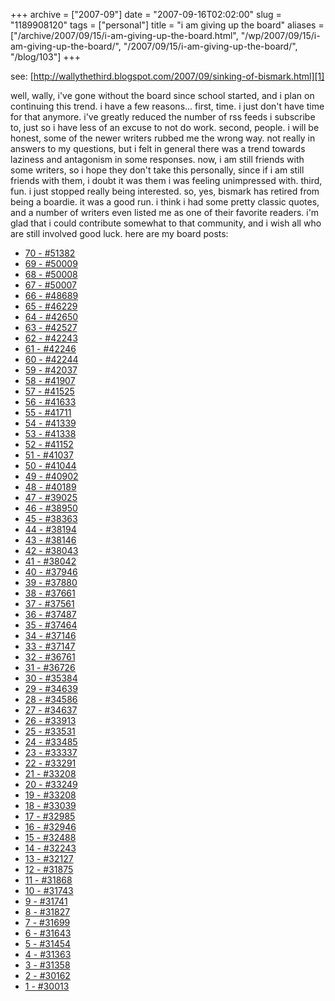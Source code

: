 +++
archive = ["2007-09"]
date = "2007-09-16T02:02:00"
slug = "1189908120"
tags = ["personal"]
title = "i am giving up the board"
aliases = ["/archive/2007/09/15/i-am-giving-up-the-board.html", "/wp/2007/09/15/i-am-giving-up-the-board/", "/2007/09/15/i-am-giving-up-the-board/", "/blog/103"]
+++

see: [http://wallythethird.blogspot.com/2007/09/sinking-of-bismark.html][1]

well, wally, i've gone without the board since school started, and i plan
on continuing this trend. i have a few reasons... first, time. i just
don't have time for that anymore. i've greatly reduced the number of rss
feeds i subscribe to, just so i have less of an excuse to not do work.
second, people. i will be honest, some of the newer writers rubbed me the
wrong way. not really in answers to my questions, but i felt in general
there was a trend towards laziness and antagonism in some responses. now,
i am still friends with some writers, so i hope they don't take this
personally, since if i am still friends with them, i doubt it was them
i was feeling unimpressed with. third, fun. i just stopped really being
interested. so, yes, bismark has retired from being a boardie. it was
a good run. i think i had some pretty classic quotes, and a number of
writers even listed me as one of their favorite readers. i'm glad that
i could contribute somewhat to that community, and i wish all who are
still involved good luck.
here are my board posts:

- [70 - #51382][2] 
- [69 - #50009][3] 
- [68 - #50008][4] 
- [67 - #50007][5] 
- [66 - #48689 ][6] 
- [65 - #46229][7] 
- [64 - #42650][8] 
- [63 - #42527][9] 
- [62 - #42243][10] 
- [61 - #42246][11] 
- [60 - #42244][12] 
- [59 - #42037][13] 
- [58 - #41907][14] 
- [57 - #41525][15] 
- [56 - #41633][16] 
- [55 - #41711][17] 
- [54 - #41339][18] 
- [53 - #41338][19] 
- [52 - #41152][20] 
- [51 - #41037][21] 
- [50 - #41044][22] 
- [49 - #40902][23] 
- [48 - #40189][24] 
- [47 - #39025][25] 
- [46 - #38950][26] 
- [45 - #38363][27] 
- [44 - #38194][28] 
- [43 - #38146][29] 
- [42 - #38043][30] 
- [41 - #38042][31] 
- [40 - #37946][32] 
- [39 - #37880][33] 
- [38 - #37661][34] 
- [37 - #37561][35] 
- [36 - #37487][36] 
- [35 - #37464][37] 
- [34 - #37146][38] 
- [33 - #37147][39] 
- [32 - #36761][40] 
- [31 - #36726][41] 
- [30 - #35384][42] 
- [29 - #34639][43] 
- [28 - #34586][44] 
- [27 - #34637][45] 
- [26 - #33913][46] 
- [25 - #33531][47] 
- [24 - #33485][48] 
- [23 - #33337][49] 
- [22 - #33291][50] 
- [21 - #33208][51] 
- [20 - #33249][52] 
- [19 - #33208][51] 
- [18 - #33039][53] 
- [17 - #32985][54] 
- [16 - #32946][55] 
- [15 - #32488][56] 
- [14 - #32243][57] 
- [13 - #32127][58] 
- [12 - #31875][59] 
- [11 - #31868][60] 
- [10 - #31743][61] 
- [9 - #31741][62] 
- [8 - #31827][63] 
- [7 - #31699][64] 
- [6 - #31643][65]
- [5 - #31454][66] 
- [4 - #31363][67] 
- [3 - #31358][68]
- [2 - #30162][69]
- [1 - #30013][70]

[1]: http://wallythethird.blogspot.com/2007/09/sinking-of-bismark.html
[2]: http://theboard.byu.edu/index.php?area=viewall&id=51382
[3]: http://theboard.byu.edu/index.php?area=viewall&id=50009
[4]: http://theboard.byu.edu/index.php?area=viewall&id=50008
[5]: http://theboard.byu.edu/index.php?area=viewall&id=50007
[6]: http://theboard.byu.edu/index.php?area=viewall&id=48689
[7]: http://theboard.byu.edu/index.php?area=viewall&id=46229
[8]: http://theboard.byu.edu/index.php?area=viewall&id=42650
[9]: http://theboard.byu.edu/index.php?area=viewall&id=42527
[10]: http://theboard.byu.edu/index.php?area=viewall&id=42243
[11]: http://theboard.byu.edu/index.php?area=viewall&id=42246
[12]: http://theboard.byu.edu/index.php?area=viewall&id=42244
[13]: http://theboard.byu.edu/index.php?area=viewall&id=42037
[14]: http://theboard.byu.edu/index.php?area=viewall&id=41907
[15]: http://theboard.byu.edu/index.php?area=viewall&id=41525
[16]: http://theboard.byu.edu/index.php?area=viewall&id=41633
[17]: http://theboard.byu.edu/index.php?area=viewall&id=41711
[18]: http://theboard.byu.edu/index.php?area=viewall&id=41339
[19]: http://theboard.byu.edu/index.php?area=viewall&id=41338
[20]: http://theboard.byu.edu/index.php?area=viewall&id=41152
[21]: http://theboard.byu.edu/index.php?area=viewall&id=41037
[22]: http://theboard.byu.edu/index.php?area=viewall&id=41044
[23]: http://theboard.byu.edu/index.php?area=viewall&id=40902
[24]: http://theboard.byu.edu/index.php?area=viewall&id=40189
[25]: http://theboard.byu.edu/index.php?area=viewall&id=39025
[26]: http://theboard.byu.edu/index.php?area=viewall&id=38950
[27]: http://theboard.byu.edu/index.php?area=viewall&id=38363
[28]: http://theboard.byu.edu/index.php?area=viewall&id=38194
[29]: http://theboard.byu.edu/index.php?area=viewall&id=38146
[30]: http://theboard.byu.edu/index.php?area=viewall&id=38043
[31]: http://theboard.byu.edu/index.php?area=viewall&id=38042
[32]: http://theboard.byu.edu/index.php?area=viewall&id=37946
[33]: http://theboard.byu.edu/index.php?area=viewall&id=37880
[34]: http://theboard.byu.edu/index.php?area=viewall&id=37661
[35]: http://theboard.byu.edu/index.php?area=viewall&id=37561
[36]: http://theboard.byu.edu/index.php?area=viewall&id=37487
[37]: http://theboard.byu.edu/index.php?area=viewall&id=37464
[38]: http://theboard.byu.edu/index.php?area=viewall&id=37146
[39]: http://theboard.byu.edu/index.php?area=viewall&id=37147
[40]: http://theboard.byu.edu/index.php?area=viewall&id=36761
[41]: http://theboard.byu.edu/index.php?area=viewall&id=36726
[42]: http://theboard.byu.edu/index.php?area=viewall&id=35384
[43]: http://theboard.byu.edu/index.php?area=viewall&id=34639
[44]: http://theboard.byu.edu/index.php?area=viewall&id=34586
[45]: http://theboard.byu.edu/index.php?area=viewall&id=34637
[46]: http://theboard.byu.edu/index.php?area=viewall&id=33913
[47]: http://theboard.byu.edu/index.php?area=viewall&id=33531
[48]: http://theboard.byu.edu/index.php?area=viewall&id=33485
[49]: http://theboard.byu.edu/index.php?area=viewall&id=33337
[50]: http://theboard.byu.edu/index.php?area=viewall&id=33291
[51]: http://theboard.byu.edu/index.php?area=viewall&id=33208
[52]: http://theboard.byu.edu/index.php?area=viewall&id=33249
[53]: http://theboard.byu.edu/index.php?area=viewall&id=33039
[54]: http://theboard.byu.edu/index.php?area=viewall&id=32985
[55]: http://theboard.byu.edu/index.php?area=viewall&id=32946
[56]: http://theboard.byu.edu/index.php?area=viewall&id=32488
[57]: http://theboard.byu.edu/index.php?area=viewall&id=32243
[58]: http://theboard.byu.edu/index.php?area=viewall&id=32127
[59]: http://theboard.byu.edu/index.php?area=viewall&id=31875
[60]: http://theboard.byu.edu/index.php?area=viewall&id=31868
[61]: http://theboard.byu.edu/index.php?area=viewall&id=31743
[62]: http://theboard.byu.edu/index.php?area=viewall&id=31741
[63]: http://theboard.byu.edu/index.php?area=viewall&id=31827
[64]: http://theboard.byu.edu/index.php?area=viewall&id=31699
[65]: http://theboard.byu.edu/index.php?area=viewall&id=31643
[66]: http://theboard.byu.edu/index.php?area=viewall&id=31454
[67]: http://theboard.byu.edu/index.php?area=viewall&id=31363
[68]: http://theboard.byu.edu/index.php?area=viewall&id=31358
[69]: http://theboard.byu.edu/index.php?area=viewall&id=30162
[70]: http://theboard.byu.edu/index.php?area=viewall&id=30013

